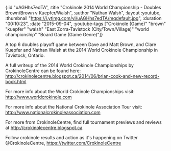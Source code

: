 {:id "uAGHhs7edTA",
 :title
 "Crokinole 2014 World Championship - Doubles Brown/Brown v Kuepfer/Walsh",
 :author "Nathan Walsh",
 :layout :youtube,
 :thumbnail "https://i.ytimg.com/vi/uAGHhs7edTA/mqdefault.jpg",
 :duration "00:10:23",
 :date "2015-09-04",
 :youtube-tags
 ["Crokinole (Game)"
  "brown"
  "kuepfer"
  "walsh"
  "East Zorra-Tavistock (City/Town/Village)"
  "world championship"
  "Board Game (Game Genre)"]}


A top 6 doubles playoff game between Dave and Matt Brown, and Clare Kuepfer and Nathan Walsh at the 2014 World Crokinole Championship in Tavistock, Ontario.

A full writeup of the 2014 World Crokinole Championships by CrokinoleCentre can be found here: http://crokinolecentre.blogspot.ca/2014/06/brian-cook-and-new-record-book.html

For more info about the World Crokinole Championships visit: http://www.worldcrokinole.com

For more info about the National Crokinole Association Tour visit: http://www.nationalcrokinoleassociation.com

For more from CrokinoleCentre, find full tournament previews and reviews at http://crokinolecentre.blogspot.ca

Follow crokinole results and action as it's happening on Twitter @CrokinoleCentre, https://twitter.com/CrokinoleCentre
